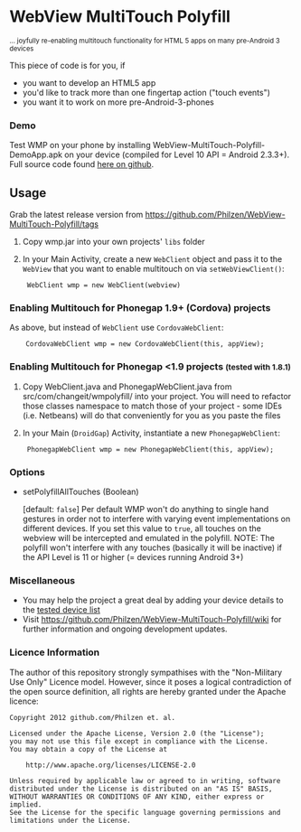 # WebView MultiTouch Polyfill
<small> ... joyfully re-enabling multitouch functionality for HTML 5 apps on many pre-Android 3 devices</small>

This piece of code is for you, if
* you want to develop an HTML5 app
* you'd like to track more than one fingertap action ("touch events")
* you want it to work on more pre-Android-3-phones


### Demo
Test WMP on your phone by installing WebView-MultiTouch-Polyfill-DemoApp.apk on your device (compiled for Level 10 API = Android 2.3.3+).
Full source code found [here on github](https://github.com/Philzen/Webview-MultiTouch-Polyfill-Demo).


## Usage

Grab the latest release version from https://github.com/Philzen/WebView-MultiTouch-Polyfill/tags

1. Copy wmp.jar into your own projects' `libs` folder
2. In your Main Activity, create a new `WebClient` object and pass it to the `WebView` that you want to enable multitouch on via `setWebViewClient()`:

        WebClient wmp = new WebClient(webview)

### Enabling Multitouch for Phonegap 1.9+ (Cordova) projects

As above, but instead of `WebClient` use `CordovaWebClient`:

        CordovaWebClient wmp = new CordovaWebClient(this, appView);

### Enabling Multitouch for Phonegap <1.9 projects <small>(tested with 1.8.1)</small>

1. Copy WebClient.java and PhonegapWebClient.java from src/com/changeit/wmpolyfill/ into your project. You will need to refactor those classes namespace to match those of your project - some IDEs (i.e. Netbeans) will do that conveniently for you as you paste the files
2. In your Main (`DroidGap`) Activity, instantiate a new `PhonegapWebClient`:

		PhonegapWebClient wmp = new PhonegapWebClient(this, appView);

### Options
* setPolyfillAllTouches (Boolean)

	[default: `false`] Per default WMP won't do anything to single hand gestures in order not to interfere with varying event implementations on different devices. If you set this value to `true`, all touches on the webview will be intercepted and emulated in the polyfill.
	NOTE: The polyfill won't interfere with any touches (basically it will be inactive) if the API Level is 11 or higher (= devices running Android 3+)

### Miscellaneous
* You may help the project a great deal by adding your device details to the [tested device list](https://github.com/Philzen/WebView-MultiTouch-Polyfill/wiki/Device-Chart)
* Visit https://github.com/Philzen/WebView-MultiTouch-Polyfill/wiki for further information and ongoing development updates.

### Licence Information
The author of this repository strongly sympathises with the "Non-Military Use Only" Licence model. However, since it poses a logical contradiction of the open source definition, all rights are hereby granted under the Apache licence:

	Copyright 2012 github.com/Philzen et. al.

	Licensed under the Apache License, Version 2.0 (the "License");
	you may not use this file except in compliance with the License.
	You may obtain a copy of the License at

		http://www.apache.org/licenses/LICENSE-2.0

	Unless required by applicable law or agreed to in writing, software
	distributed under the License is distributed on an "AS IS" BASIS,
	WITHOUT WARRANTIES OR CONDITIONS OF ANY KIND, either express or implied.
	See the License for the specific language governing permissions and
	limitations under the License.
